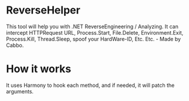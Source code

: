 # ReverseHelper
This tool will help you with .NET ReverseEngineering / Analyzing. It can intercept HTTPRequest URL, Process.Start, File.Delete, Environment.Exit, Process.Kill, Thread.Sleep, spoof your HardWare-ID, Etc. Etc. - Made by Cabbo.

# How it works

It uses Harmony to hook each method, and if needed, it will patch the arguments.

